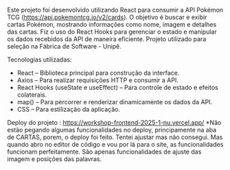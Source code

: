 Este projeto foi desenvolvido utilizando React para consumir a API Pokémon TCG (https://api.pokemontcg.io/v2/cards). O objetivo é buscar e exibir cartas Pokémon, mostrando informações como nome, imagem e detalhes das cartas.
Fiz o uso do React Hooks para gerenciar o estado e manipular os dados recebidos da API de maneira eficiente.
Projeto utilizado para seleção na Fábrica de Software - Unipê.

Tecnologias utilizadas: 
- React – Biblioteca principal para construção da interface.
- Axios – Para realizar requisições HTTP e consumir a API.
- React Hooks (useState e useEffect) – Para controle de estado e efeitos colaterais.
- map() – Para percorrer e renderizar dinamicamente os dados da API.
- CSS – Para estilização da aplicação.

Deploy do projeto : https://workshop-frontend-2025-1-nu.vercel.app/
*Não estão pegando algumas funcionalidades no deploy, principamente na aba de CARTAS, porem, o deploy foi feito. Tentei ajustar mas não consegui. Mas quando abro no editor de código e vou por lá para o site, as funcionalidades funcionam perfeitamente. São apenas funcionalidades de ajuste das imagem e posições das palavras.
